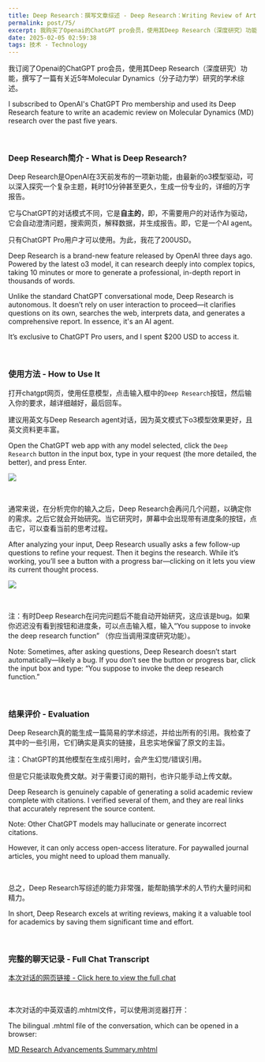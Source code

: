```yaml
---
title: Deep Research：撰写文章综述 - Deep Research：Writing Review of Articles
permalink: post/75/
excerpt: 我购买了Openai的ChatGPT pro会员，使用其Deep Research（深度研究）功能，撰写了一篇有关近5年Molecular Dynamics（分子动力学）研究的学术综述。
date: 2025-02-05 02:59:38
tags: 技术 - Technology
---
```


我订阅了Openai的ChatGPT pro会员，使用其Deep Research（深度研究）功能，撰写了一篇有关近5年Molecular Dynamics（分子动力学）研究的学术综述。

I subscribed to OpenAI's ChatGPT Pro membership and used its Deep Research feature to write an academic review on Molecular Dynamics (MD) research over the past five years.

<br>

### Deep Research简介 - What is Deep Research?

Deep Research是OpenAI在3天前发布的一项新功能，由最新的o3模型驱动，可以深入探究一个复杂主题，耗时10分钟甚至更久，生成一份专业的，详细的万字报告。

它与ChatGPT的对话模式不同，它是**自主的**，即，不需要用户的对话作为驱动，它会自动澄清问题，搜索网页，解释数据，并生成报告。即，它是一个AI agent。

只有ChatGPT Pro用户才可以使用。为此，我花了200USD。

Deep Research is a brand-new feature released by OpenAI three days ago. Powered by the latest o3 model, it can research deeply into complex topics, taking 10 minutes or more to generate a professional, in-depth report in thousands of words.

Unlike the standard ChatGPT conversational mode, Deep Research is autonomous. It doesn’t rely on user interaction to proceed—it clarifies questions on its own, searches the web, interprets data, and generates a comprehensive report. In essence, it's an AI agent.

It’s exclusive to ChatGPT Pro users, and I spent $200 USD to access it.

<br>

### 使用方法 - How to Use It

打开chatgpt网页，使用任意模型，点击输入框中的`Deep Research`按钮，然后输入你的要求，越详细越好，最后回车。

建议用英文与Deep Research agent对话，因为英文模式下o3模型效果更好，且英文资料更丰富。

Open the ChatGPT web app with any model selected, click the `Deep Research` button in the input box, type in your request (the more detailed, the better), and press Enter.

![](1.png)

<br>

通常来说，在分析完你的输入之后，Deep Research会再问几个问题，以确定你的需求。之后它就会开始研究。当它研究时，屏幕中会出现带有进度条的按钮，点击它，可以查看当前的思考过程。

After analyzing your input, Deep Research usually asks a few follow-up questions to refine your request. Then it begins the research. While it’s working, you’ll see a button with a progress bar—clicking on it lets you view its current thought process.

![](2.png)

<br>

注：有时Deep Research在问完问题后不能自动开始研究，这应该是bug。如果你迟迟没有看到按钮和进度条，可以点击输入框，输入“You suppose to invoke the deep research function” （你应当调用深度研究功能）。

Note: Sometimes, after asking questions, Deep Research doesn’t start automatically—likely a bug. If you don’t see the button or progress bar, click the input box and type:
“You suppose to invoke the deep research function.”

<br>

### 结果评价 - Evaluation

Deep Research真的能生成一篇简易的学术综述，并给出所有的引用。我检查了其中的一些引用，它们确实是真实的链接，且忠实地保留了原文的主旨。

注：ChatGPT的其他模型在生成引用时，会产生幻觉/错误引用。

但是它只能读取免费文献。对于需要订阅的期刊，也许只能手动上传文献。

Deep Research is genuinely capable of generating a solid academic review complete with citations. I verified several of them, and they are real links that accurately represent the source content.

Note: Other ChatGPT models may hallucinate or generate incorrect citations.

However, it can only access open-access literature. For paywalled journal articles, you might need to upload them manually.

<br>

总之，Deep Research写综述的能力非常强，能帮助搞学术的人节约大量时间和精力。

In short, Deep Research excels at writing reviews, making it a valuable tool for academics by saving them significant time and effort.

<br>

### 完整的聊天记录 - Full Chat Transcript

[本次对话的网页链接 - Click here to view the full chat](https://chatgpt.com/share/67a2900a-3028-800f-b1db-2c0dc2689300)

<br>

本次对话的中英双语的.mhtml文件，可以使用浏览器打开：

The bilingual .mhtml file of the conversation, which can be opened in a browser:

<a href="/post/75/MD Research Advancements Summary.mhtml" download>MD Research Advancements Summary.mhtml</a>